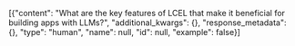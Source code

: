 [{"content": "What are the key features of LCEL that make it beneficial for building apps with LLMs?", "additional_kwargs": {}, "response_metadata": {}, "type": "human", "name": null, "id": null, "example": false}]